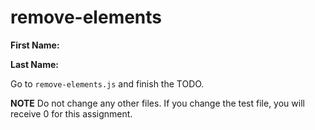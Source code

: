 # remove-elements

**First Name:**

**Last Name:**

Go to `remove-elements.js` and finish the TODO.

**NOTE** Do not change any other files. If you change the test file, you will receive 0 for this assignment.
